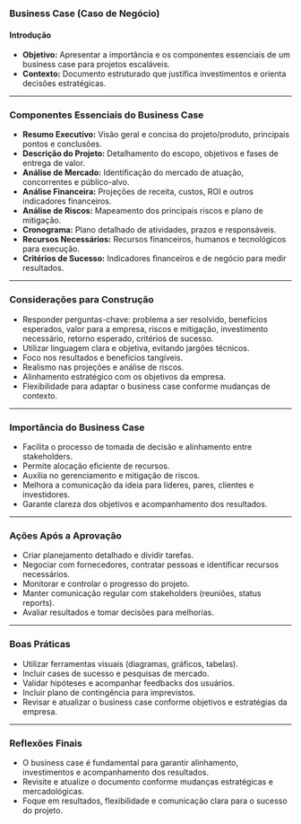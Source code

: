 ### Business Case (Caso de Negócio)

#### Introdução

- **Objetivo:** Apresentar a importância e os componentes essenciais de um business case para projetos escaláveis.
- **Contexto:** Documento estruturado que justifica investimentos e orienta decisões estratégicas.

---

### Componentes Essenciais do Business Case

- **Resumo Executivo:** Visão geral e concisa do projeto/produto, principais pontos e conclusões.
- **Descrição do Projeto:** Detalhamento do escopo, objetivos e fases de entrega de valor.
- **Análise de Mercado:** Identificação do mercado de atuação, concorrentes e público-alvo.
- **Análise Financeira:** Projeções de receita, custos, ROI e outros indicadores financeiros.
- **Análise de Riscos:** Mapeamento dos principais riscos e plano de mitigação.
- **Cronograma:** Plano detalhado de atividades, prazos e responsáveis.
- **Recursos Necessários:** Recursos financeiros, humanos e tecnológicos para execução.
- **Critérios de Sucesso:** Indicadores financeiros e de negócio para medir resultados.

---

### Considerações para Construção

- Responder perguntas-chave: problema a ser resolvido, benefícios esperados, valor para a empresa, riscos e mitigação, investimento necessário, retorno esperado, critérios de sucesso.
- Utilizar linguagem clara e objetiva, evitando jargões técnicos.
- Foco nos resultados e benefícios tangíveis.
- Realismo nas projeções e análise de riscos.
- Alinhamento estratégico com os objetivos da empresa.
- Flexibilidade para adaptar o business case conforme mudanças de contexto.

---

### Importância do Business Case

- Facilita o processo de tomada de decisão e alinhamento entre stakeholders.
- Permite alocação eficiente de recursos.
- Auxilia no gerenciamento e mitigação de riscos.
- Melhora a comunicação da ideia para líderes, pares, clientes e investidores.
- Garante clareza dos objetivos e acompanhamento dos resultados.

---

### Ações Após a Aprovação

- Criar planejamento detalhado e dividir tarefas.
- Negociar com fornecedores, contratar pessoas e identificar recursos necessários.
- Monitorar e controlar o progresso do projeto.
- Manter comunicação regular com stakeholders (reuniões, status reports).
- Avaliar resultados e tomar decisões para melhorias.

---

### Boas Práticas

- Utilizar ferramentas visuais (diagramas, gráficos, tabelas).
- Incluir cases de sucesso e pesquisas de mercado.
- Validar hipóteses e acompanhar feedbacks dos usuários.
- Incluir plano de contingência para imprevistos.
- Revisar e atualizar o business case conforme objetivos e estratégias da empresa.

---

### Reflexões Finais

- O business case é fundamental para garantir alinhamento, investimentos e acompanhamento dos resultados.
- Revisite e atualize o documento conforme mudanças estratégicas e mercadológicas.
- Foque em resultados, flexibilidade e comunicação clara para o sucesso do projeto.
